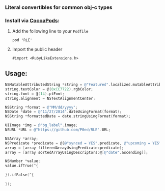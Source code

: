 ### Literal convertibles for common obj-c types

### Install via [CocoaPods](http://cocoapods.org/):
1. Add the following line to your `Podfile`

	```
	pod 'RLE'
	```
2. Import the public header

	```
	#import <RubyLikeExtensions.h>
	```

## Usage:


```Objective-C
NSMutableAttributedString *string = @"Featured".localized.mutableAttributedString;
string.textColor = @(0xCC7722).rgbColor;
string.font = @(14).ptFont;
string.alignment = NSTextAlignmentCenter;

NSString *format = @"MM/dd/yyyy";
NSDate *date = @"11/27/2014".dateUsingFormat(format);
NSString *formattedDate = date.stringUsingFormat(format);

UIImage *img = @"bg_label".image;
NSURL *URL = @"https://github.com/P0ed/RLE".URL;

NSArray *array;
NSPredicate *predicate = @[@"synced = YES".predicate, @"upcoming = YES".predicate].orPredicate;
array = [array filteredArrayUsingPredicate:predicate];
array = [array sortedArrayUsingDescriptors:@[@"date".ascending]];

NSNumber *value;
value.ifTrue(^{
	
}).ifFalse(^{
	
});
```
